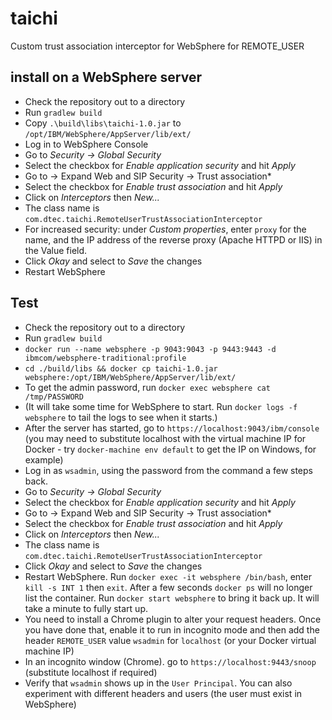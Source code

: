 # taichi
Custom trust association interceptor for WebSphere for REMOTE_USER

## install on a WebSphere server
* Check the repository out to a directory
* Run `gradlew build`
* Copy `.\build\libs\taichi-1.0.jar` to `/opt/IBM/WebSphere/AppServer/lib/ext/`
* Log in to WebSphere Console
* Go to *Security -> Global Security*
* Select the checkbox for *Enable application security* and hit *Apply*
* Go to -> Expand Web and SIP Security -> Trust association*
* Select the checkbox for *Enable trust association* and hit *Apply*
* Click on *Interceptors* then *New...*
* The class name is `com.dtec.taichi.RemoteUserTrustAssociationInterceptor`
* For increased security: under *Custom properties*, enter `proxy` for the name, and the IP address of the reverse proxy (Apache HTTPD or IIS) in the Value field.
* Click *Okay* and select to *Save* the changes
* Restart WebSphere

## Test
* Check the repository out to a directory
* Run `gradlew build`
* `docker run --name websphere -p 9043:9043 -p 9443:9443 -d ibmcom/websphere-traditional:profile`
* `cd ./build/libs && docker cp taichi-1.0.jar websphere:/opt/IBM/WebSphere/AppServer/lib/ext/`
* To get the admin password, run `docker exec websphere cat /tmp/PASSWORD`
* (It will take some time for WebSphere to start. Run `docker logs -f websphere` to tail the logs to see when it starts.)
* After the server has started, go to `https://localhost:9043/ibm/console` (you may need to substitute localhost with the virtual machine IP for Docker - try `docker-machine env default` to get the IP on Windows, for example)
* Log in as `wsadmin`, using the password from the command a few steps back.
* Go to *Security -> Global Security*
* Select the checkbox for *Enable application security* and hit *Apply*
* Go to -> Expand Web and SIP Security -> Trust association*
* Select the checkbox for *Enable trust association* and hit *Apply*
* Click on *Interceptors* then *New...*
* The class name is `com.dtec.taichi.RemoteUserTrustAssociationInterceptor`
* Click *Okay* and select to *Save* the changes
* Restart WebSphere. Run `docker exec -it websphere /bin/bash`, enter `kill -s INT 1` then `exit`. After a few seconds `docker ps` will no longer list the container. Run `docker start websphere` to bring it back up. It will take a minute to fully start up.
* You need to install a Chrome plugin to alter your request headers. Once you have done that, enable it to run in incognito mode and then add the header `REMOTE_USER` value `wsadmin` for `localhost` (or your Docker virtual machine IP)
* In an incognito window (Chrome). go to `https://localhost:9443/snoop` (substitute localhost if required)
* Verify that `wsadmin` shows up in the `User Principal`. You can also experiment with different headers and users (the user must exist in WebSphere)
